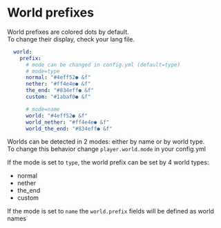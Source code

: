 # World prefixes

World prefixes are colored dots by default.  
To change their display, check your lang file.

```yaml
  world:
    prefix:
      # mode can be changed in config.yml (default=type)
      # mode=type
      normal: "#4eff52● &f"
      nether: "#ff4e4e● &f"
      the_end: "#834eff● &f"
      custom: "#1abaf0● &f"

      # mode=name
      world: "#4eff52● &f"
      world_nether: "#ff4e4e● &f"
      world_the_end: "#834eff● &f"
```

Worlds can be detected in 2 modes: either by name or by world type.  
To change this behavior change `player.world.mode` in your config.yml

If the mode is set to `type`, the world prefix can be set by 4 world types:

- normal
- nether
- the_end
- custom

If the mode is set to `name` the `world.prefix` fields will be defined as world names
